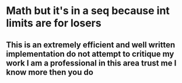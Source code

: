 # Math but it's in a seq because int limits are for losers

## This is an extremely efficient and well written implementation do not attempt to critique my work I am a professional in this area trust me I know more then you do